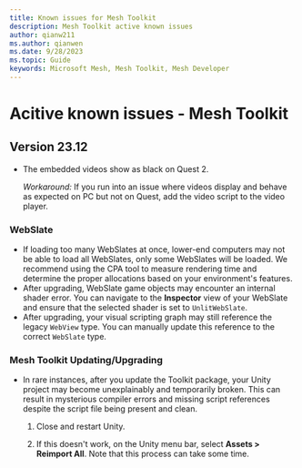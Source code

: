 ```yaml
---
title: Known issues for Mesh Toolkit
description: Mesh Toolkit active known issues
author: qianw211    
ms.author: qianwen
ms.date: 9/28/2023
ms.topic: Guide
keywords: Microsoft Mesh, Mesh Toolkit, Mesh Developer
---
```


# Acitive known issues - Mesh Toolkit

## Version 23.12

* The embedded videos show as black on Quest 2.

    *Workaround:*  If you run into an issue where videos display and behave as expected on PC but not on Quest, add the video script to the video player.

### WebSlate

* If loading too many WebSlates at once, lower-end computers may not be able to load all WebSlates, only some WebSlates will be loaded. We recommend using the CPA tool to measure rendering time and determine the proper allocations based on your environment's features.
* After upgrading, WebSlate game objects may encounter an internal shader error. You can navigate to the **Inspector** view of your WebSlate and ensure that the selected shader is set to `UnlitWebSlate`.
* After upgrading, your visual scripting graph may still reference the legacy `WebView` type. You can manually update this reference to the correct `WebSlate` type.

### Mesh Toolkit Updating/Upgrading

* In rare instances, after you update the Toolkit package, your Unity project may become unexplainably and temporarily broken. This can result in mysterious compiler errors and missing script references despite the script file being present and clean.

    1. Close and restart Unity.

    1. If this doesn't work, on the Unity menu bar, select **Assets > Reimport All**. Note that this process can take some time.



